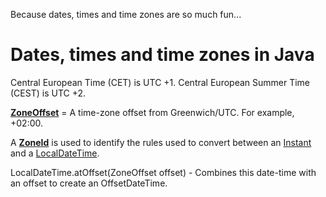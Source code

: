 Because dates, times and time zones are so much fun...

# Dates, times and time zones in Java

Central European Time (CET) is UTC +1.
Central European Summer Time (CEST) is UTC +2.

[**ZoneOffset**](https://docs.oracle.com/javase/8/docs/api/java/time/ZoneOffset.html) = A time-zone offset from Greenwich/UTC. For example, +02:00.


A [**ZoneId**](https://docs.oracle.com/javase/8/docs/api/java/time/ZoneId.html) is used to identify the rules used to convert between an [Instant](https://docs.oracle.com/javase/8/docs/api/java/time/Instant.html) and a [LocalDateTime](https://docs.oracle.com/javase/8/docs/api/java/time/LocalDateTime.html).


LocalDateTime.atOffset(ZoneOffset offset) - Combines this date-time with an offset to create an OffsetDateTime.



